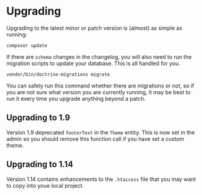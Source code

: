 Upgrading
=========

Upgrading to the latest minor or patch version is (almost) as simple as running:

    composer update

If there are `schema` changes in the changelog, you will also need to run the migration scripts to update your database. This is all handled for you.

    vendor/bin/doctrine-migrations migrate

You can safely run this command whether there are migrations or not, so if you are not sure what version you are currently running, it may be best to run it every time you upgrade anything beyond a patch.

Upgrading to 1.9
----------------

Version 1.9 deprecated `footerText` in the `Theme` entity. This is now set in the admin so you should remove this function call if you have set a custom theme.

Upgrading to 1.14
-----------------

Version 1.14 contains enhancements to the `.htaccess` file that you may want to copy into youe local project.
